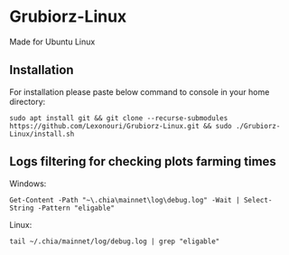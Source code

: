 # Grubiorz-Linux
Made for Ubuntu Linux

## Installation

For installation please paste below command to console in your home directory:

`sudo apt install git && git clone --recurse-submodules https://github.com/Lexonouri/Grubiorz-Linux.git && sudo ./Grubiorz-Linux/install.sh`

## Logs filtering for checking plots farming times

Windows:

`Get-Content -Path "~\.chia\mainnet\log\debug.log" -Wait | Select-String -Pattern "eligable"`

Linux:

`tail ~/.chia/mainnet/log/debug.log | grep "eligable"`
